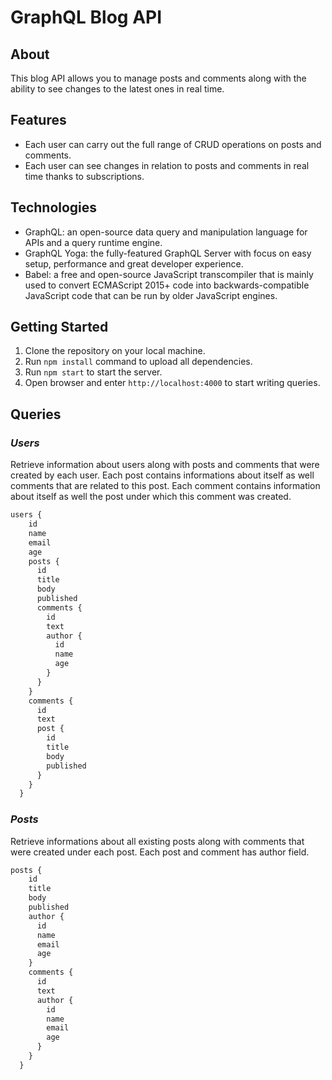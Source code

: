 # GraphQL Blog API

## About 

This blog API allows you to manage posts and comments along with the ability to see changes to the latest ones in real time.

## Features

- Each user can carry out the full range of CRUD operations on posts and comments.
- Each user can see changes in relation to posts and comments in real time thanks to subscriptions.

## Technologies

- GraphQL: an open-source data query and manipulation language for APIs and a query runtime engine.
- GraphQL Yoga: the fully-featured GraphQL Server with focus on easy setup, performance and great developer experience.
- Babel: a free and open-source JavaScript transcompiler that is mainly used to convert ECMAScript 2015+ code into backwards-compatible JavaScript code that can be run by older JavaScript engines.

## Getting Started

1. Clone the repository on your local machine.
2. Run `npm install` command to upload all dependencies.
3. Run `npm start` to start the server.
4. Open browser and enter `http://localhost:4000` to start writing queries.

## Queries

### _Users_

Retrieve information about users along with posts and comments that were created by each user. Each post contains informations about itself as well comments that are related to this post. Each comment contains information about itself as well the post under which this comment was created.

```javascript
users {
    id
    name
    email
    age
    posts {
      id
      title
      body
      published
      comments {
        id
        text
        author {
          id
          name
          age
        }
      }
    }
    comments {
      id
      text
      post {
        id
        title
        body
        published
      }
    }
  }
```

### _Posts_

Retrieve informations about all existing posts along with comments that were created under each post. Each post and comment has author field.

```javascript
posts {
    id
    title
    body
    published
    author {
      id
      name
      email
      age
    }
    comments {
      id
      text
      author {
        id
        name
        email
        age
      }
    }
  }
```
